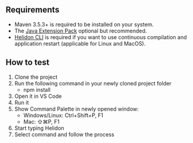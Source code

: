 ## Requirements
* Maven 3.5.3+ is required to be installed on your system.
* The [Java Extension Pack](https://marketplace.visualstudio.com/items?itemName=vscjava.vscode-java-pack) optional but recommended.
* [Helidon CLI](https://helidon.io/docs/latest/#/about/05_cli) is required if you want to use continuous compilation and application restart (applicable for Linux and MacOS).

## How to test
1. Clone the project
2. Run the following command in your newly cloned project folder
    * npm install
2. Open it in VS Code
3. Run it
4. Show Command Palette in newly opened window:
    * Windows/Linux: Ctrl+Shift+P, F1
    * Mac: ⇧⌘P, F1
5. Start typing Helidon
6. Select command and follow the process
